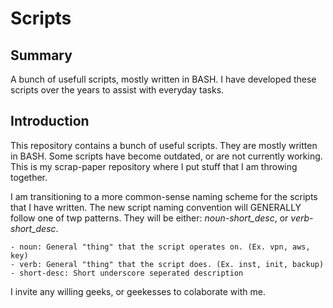 # Scripts
## Summary
A bunch of usefull scripts, mostly written in BASH. I have developed these scripts over the years to assist with everyday tasks.
## Introduction
 This repository contains a bunch of useful scripts. They are mostly written in BASH. Some scripts have become outdated, or are not currently working. This is my scrap-paper repository where I put stuff that I am throwing together.

 I am transitioning to a more common-sense naming scheme for the scripts that I have written. The new script naming convention will GENERALLY follow one of twp patterns. They will be either: *noun-short_desc*, or *verb-short_desc*.
  
    - noun: General "thing" that the script operates on. (Ex. vpn, aws, key)
    - verb: General "thing" that the script does. (Ex. inst, init, backup)
    - short-desc: Short underscore seperated description
 
 I invite any willing geeks, or geekesses to colaborate with me.
